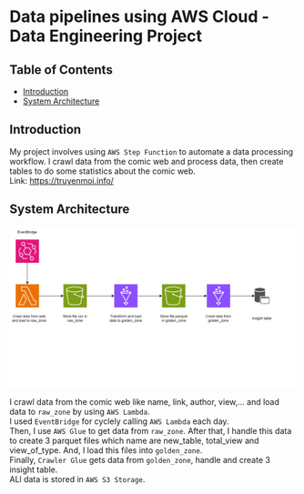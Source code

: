 # Data pipelines using AWS Cloud - Data Engineering Project

## Table of Contents

- [Introduction](#introduction)
- [System Architecture](#system-architecture)

## Introduction

My project involves using `AWS Step Function` to automate a data processing workflow. I crawl data from the comic web and process data, then create tables to do some statistics about the comic web. <br>
Link: https://truyenmoi.info/

## System Architecture

<img src="img/workflow.jpg" width="700">

I crawl data from the comic web like name, link, author, view,... and load data to `raw_zone` by using `AWS Lambda`. <br>
I used `EventBridge` for cyclely calling `AWS Lambda` each day. <br>
Then, I use `AWS Glue` to get data from `raw_zone`. After that, I handle this data to create 3 parquet files which name are new_table, total_view and view_of_type. And, I load this files into `golden_zone`. <br>
Finally, `Crawler Glue` gets data from `golden_zone`, handle and create 3 insight table. <br>
ALl data is stored in `AWS S3 Storage`.
